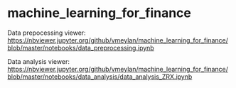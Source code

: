 # machine_learning_for_finance
Data prepocessing viewer:
https://nbviewer.jupyter.org/github/vmeylan/machine_learning_for_finance/blob/master/notebooks/data_preprocessing.ipynb

Data analysis viewer:
https://nbviewer.jupyter.org/github/vmeylan/machine_learning_for_finance/blob/master/notebooks/data_analysis/data_analysis_ZRX.ipynb
